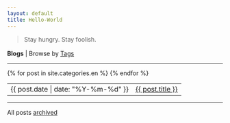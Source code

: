 ```yaml
---
layout: default
title: Hello-World
---
```


<article>
    <blockquote>
        <p> Stay hungry. Stay foolish.</p>
    </blockquote>
</article>

<p style="margin-top:1.2em;margin-bottom:0;"><b>Blogs</b> | Browse by <a href="/tags/">Tags</a></p>
<hr>
<table>
    {% for post in site.categories.en %}
    <tr id="blog-table">
        <td>{{ post.date | date: "%Y-%m-%d" }}</td>
        <td><a class="post-list-item" href="{{ post.url | prepend: site.baseurl }}">{{ post.title }}</a></td>
    </tr>
    {% endfor %}
</table>
<hr>
<p>All posts <a href="/archive">archived</a></p>
